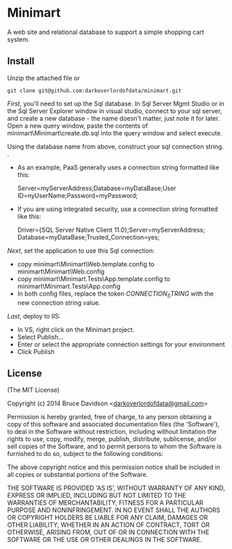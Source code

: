 # Minimart

A web site and relational database to support a simple shopping cart system.

## Install

Unzip the attached file or 

    git clone git@github.com:darkoverlordofdata/minimart.git


*First*, you'll need to set up the Sql database. In Sql Server Mgmt Studio or in the Sql Server Explorer window in visual studio, connect to your sql server, and create a new database - the name doesn't matter, just note it for later. Open a new query window, paste the contents of minimart\Minimart\create.db.sql into the query window and select execute. 

Using the database name from above, construct your sql connection string. .

* As an example, PaaS generally uses a connection string formatted like this:

    Server=myServerAddress;Database=myDataBase;User ID=nyUserName;Password=myPassword;

* If you are using integrated security, use a connection string formatted like this:

    Driver={SQL Server Native Client 11.0};Server=myServerAddress; Database=myDataBase;Trusted_Connection=yes;

*Next*, set the application to use this Sql connection:
* copy minimart\Minimart\Web.template.config to minimart\Minimart\Web.config
* copy minimart\Minimart.Tests\App.template.config to minimart\Minimart.Tests\App.config
* In both config files, replace the token $CONNECTION_STRING$ with the new connection string value.

*Last*, deploy to IIS:
* In VS, right click on the Minimart project.
* Select Publish...
* Enter or select the appropriate connection settings for your environment
* Click Publish



## License

(The MIT License)

Copyright (c) 2014 Bruce Davidson &lt;darkoverlordofdata@gmail.com&gt;

Permission is hereby granted, free of charge, to any person obtaining
a copy of this software and associated documentation files (the
'Software'), to deal in the Software without restriction, including
without limitation the rights to use, copy, modify, merge, publish,
distribute, sublicense, and/or sell copies of the Software, and to
permit persons to whom the Software is furnished to do so, subject to
the following conditions:

The above copyright notice and this permission notice shall be
included in all copies or substantial portions of the Software.

THE SOFTWARE IS PROVIDED 'AS IS', WITHOUT WARRANTY OF ANY KIND,
EXPRESS OR IMPLIED, INCLUDING BUT NOT LIMITED TO THE WARRANTIES OF
MERCHANTABILITY, FITNESS FOR A PARTICULAR PURPOSE AND NONINFRINGEMENT.
IN NO EVENT SHALL THE AUTHORS OR COPYRIGHT HOLDERS BE LIABLE FOR ANY
CLAIM, DAMAGES OR OTHER LIABILITY, WHETHER IN AN ACTION OF CONTRACT,
TORT OR OTHERWISE, ARISING FROM, OUT OF OR IN CONNECTION WITH THE
SOFTWARE OR THE USE OR OTHER DEALINGS IN THE SOFTWARE.